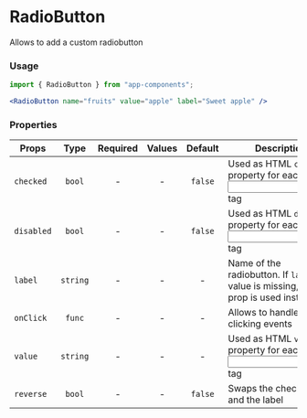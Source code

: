 # RadioButton

Allows to add a custom radiobutton

### Usage

```js
import { RadioButton } from "app-components";
```

```jsx
<RadioButton name="fruits" value="apple" label="Sweet apple" />
```

### Properties

| Props      |   Type   | Required | Values | Default | Description                                                                               |
| ---------- | :------: | :------: | :----: | :-----: | ----------------------------------------------------------------------------------------- |
| `checked`  |  `bool`  |    -     |   -    | `false` | Used as HTML `checked` property for each <input> tag                                    |
| `disabled` |  `bool`  |    -     |   -    | `false` | Used as HTML `disabled` property for each <input> tag                                   |
| `label`    | `string` |    -     |   -    |    -    | Name of the radiobutton. If `label` value is missing, `value` prop is used instead   |
| `onClick`  |  `func`  |    -     |   -    |    -    | Allows to handle clicking events                                                         |
| `value`    | `string` |    -     |   -    |    -    | Used as HTML `value` property for each <input> tag                                           |
| `reverse`  |  `bool`  |    -     |   -    | `false` | Swaps the checkbox and the label                                                          |
